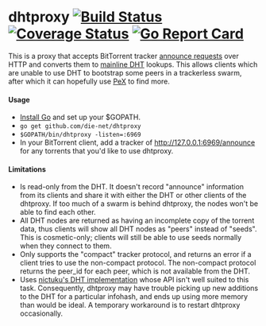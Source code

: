 # dhtproxy [![Build Status](https://github.com/die-net/dhtproxy/actions/workflows/go-test.yml/badge.svg)](https://github.com/die-net/dhtproxy/actions/workflows/go-test.yml)  [![Coverage Status](https://coveralls.io/repos/github/die-net/dhtproxy/badge.svg?branch=master)](https://coveralls.io/github/die-net/dhtproxy?branch=master) [![Go Report Card](https://goreportcard.com/badge/github.com/die-net/dhtproxy)](https://goreportcard.com/report/github.com/die-net/dhtproxy)

This is a proxy that accepts BitTorrent tracker [announce requests](https://wiki.theory.org/BitTorrent_Tracker_Protocol) over HTTP and converts them to [mainline DHT](https://en.wikipedia.org/wiki/Mainline_DHT) lookups.  This allows clients which are unable to use DHT to bootstrap some peers in a trackerless swarm, after which it can hopefully use [PeX](https://en.wikipedia.org/wiki/Peer_exchange) to find more.

#### Usage

* [Install Go](https://golang.org/doc/install) and set up your $GOPATH.
* ```go get github.com/die-net/dhtproxy```
* ```$GOPATH/bin/dhtproxy -listen=:6969```
* In your BitTorrent client, add a tracker of http://127.0.0.1:6969/announce for any torrents that you'd like to use dhtproxy.

#### Limitations

* Is read-only from the DHT.  It doesn't record "announce" information from its clients and share it with either the DHT or other clients of the dhtproxy.  If too much of a swarm is behind dhtproxy, the nodes won't be able to find each other.
* All DHT nodes are returned as having an incomplete copy of the torrent data, thus clients will show all DHT nodes as "peers" instead of "seeds". This is cosmetic-only; clients will still be able to use seeds normally when they connect to them.
* Only supports the "compact" tracker protocol, and returns an error if a client tries to use the non-compact protocol. The non-compact protocol returns the peer_id for each peer, which is not available from the DHT.
* Uses [nictuku's DHT implementation](https://github.com/nictuku/dht) whose API isn't well suited to this task. Consequently, dhtproxy may have trouble picking up new additions to the DHT for a particular infohash, and ends up using more memory than would be ideal. A temporary workaround is to restart dhtproxy occasionally.
